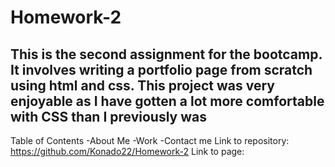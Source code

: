 # Homework-2
## This is the second assignment for the bootcamp. It involves writing a portfolio page from scratch using html and css. This project was very enjoyable as I have gotten a lot more comfortable with CSS than I previously was 
Table of Contents
-About Me
-Work
-Contact me 
Link to repository: https://github.com/Konado22/Homework-2
Link to page:

